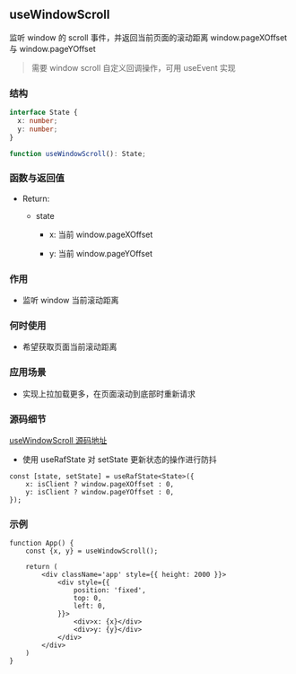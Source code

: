 ## useWindowScroll

监听 window 的 scroll 事件，并返回当前页面的滚动距离 window.pageXOffset 与 window.pageYOffset

> 需要 window scroll 自定义回调操作，可用 useEvent 实现

### 结构

```ts
interface State {
  x: number;
  y: number;
}

function useWindowScroll(): State;
```

### 函数与返回值

- Return:

    - state

        - x: 当前 window.pageXOffset

        - y: 当前 window.pageYOffset

### 作用

- 监听 window 当前滚动距离

### 何时使用

- 希望获取页面当前滚动距离

### 应用场景

- 实现上拉加载更多，在页面滚动到底部时重新请求

### 源码细节

[useWindowScroll 源码地址](https://github.com/streamich/react-use/blob/master/src/useWindowScroll.ts)

- 使用 useRafState 对 setState 更新状态的操作进行防抖

```tsx
const [state, setState] = useRafState<State>({
    x: isClient ? window.pageXOffset : 0,
    y: isClient ? window.pageYOffset : 0,
});
```

### 示例

```tsx
function App() {
    const {x, y} = useWindowScroll();

    return (
        <div className='app' style={{ height: 2000 }}>
            <div style={{
                position: 'fixed',
                top: 0,
                left: 0,
            }}>
                <div>x: {x}</div>
                <div>y: {y}</div>
            </div>
        </div>
    )
}
```
